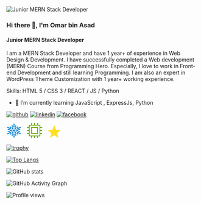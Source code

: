 ![Junior MERN Stack Developer](https://media-exp1.licdn.com/dms/image/C5616AQFlZKc6HtK63A/profile-displaybackgroundimage-shrink_200_800/0/1638110048785?e=1643846400&v=beta&t=CUeZkk5QAHuHmTWNzGJB_5GpgudX_M5qDrJXkKl-cuM)

### Hi there 👋, I'm Omar bin Asad
#### Junior MERN Stack Developer


I am a MERN Stack Developer and have 1 year+ of experience in Web Design & Development. I have successfully completed a Web development (MERN) Course from Programming Hero. Especially, I love to work in Front-end Development and still learning Programming. I am also an expert in WordPress Theme Customization with 1 year+ working experience.

Skills: HTML 5 / CSS 3 / REACT / JS / Python

- 🌱 I’m currently learning JavaScript , ExpressJs, Python 


[<img src='https://cdn.jsdelivr.net/npm/simple-icons@3.0.1/icons/github.svg' alt='github' height='40'>](https://github.com/omarbinasad)  [<img src='https://cdn.jsdelivr.net/npm/simple-icons@3.0.1/icons/linkedin.svg' alt='linkedin' height='40'>](https://www.linkedin.com/in/https://www.linkedin.com/in/omar04//)  [<img src='https://cdn.jsdelivr.net/npm/simple-icons@3.0.1/icons/facebook.svg' alt='facebook' height='40'>](https://www.facebook.com/https://www.facebook.com/profile.php?id=100007192440549)  

<a href='https://archiveprogram.github.com/'><img src='https://raw.githubusercontent.com/acervenky/animated-github-badges/master/assets/acbadge.gif' width='40' height='40'></a> <a href='https://docs.github.com/en/developers'><img src='https://raw.githubusercontent.com/acervenky/animated-github-badges/master/assets/devbadge.gif' width='40' height='40'></a> <a href='https://stars.github.com/'><img src='https://raw.githubusercontent.com/acervenky/animated-github-badges/master/assets/starbadge.gif' width='35' height='35'></a> 

[![trophy](https://github-profile-trophy.vercel.app/?username=omarbinasad)](https://github.com/ryo-ma/github-profile-trophy)

[![Top Langs](https://github-readme-stats.vercel.app/api/top-langs/?username=omarbinasad)](https://github.com/anuraghazra/github-readme-stats)

![GitHub stats](https://github-readme-stats.vercel.app/api?username=omarbinasad&show_icons=true)  

![GitHub Activity Graph](https://activity-graph.herokuapp.com/graph?username=omarbinasad)  

![Profile views](https://gpvc.arturio.dev/omarbinasad)  
